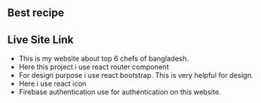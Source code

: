 ## Best recipe

## Live Site Link 

* This is my website about top 6 chefs of bangladesh.
* Here this project i use react router component
* For design purpose i use react bootstrap. This is very helpful for   design.
* Here i use react icon
* Firebase authentication use for authentication on this website.  